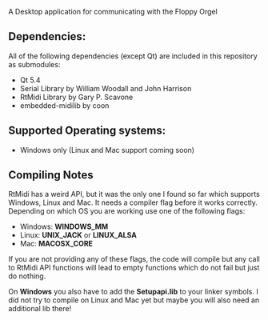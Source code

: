 A Desktop application for communicating with the Floppy Orgel

Dependencies:
-------------
All of the following dependencies (except Qt) are included in this repository as submodules:

- Qt 5.4
- Serial Library by William Woodall and John Harrison
- RtMidi Library by Gary P. Scavone
- embedded-midilib by coon

Supported Operating systems:
----------------------------
- Windows only (Linux and Mac support coming soon)

Compiling Notes
---------------
RtMidi has a weird API, but it was the only one I found so far which supports Windows, Linux and Mac. It needs a compiler flag before it works correctly. Depending on which OS you are working use one of the following flags:

  - Windows: __WINDOWS_MM__
  - Linux: __UNIX_JACK__ or __LINUX_ALSA__
  - Mac: __MACOSX_CORE__

If you are not providing any of these flags, the code will compile but any call to RtMidi API functions will lead to empty functions which do not fail but just do nothing.

On **Windows** you also have to add the **Setupapi.lib** to your linker symbols. I did not try to compile on Linux and Mac yet but maybe you will also need an additional lib there!
